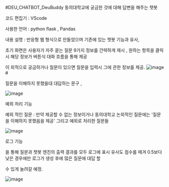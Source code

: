 #DEU_CHATBOT_DeuBuddy
동의대학교에 궁금한 것에 대해 답변을 해주는 챗봇 

코드 편집기 : VScode

사용한 언어 : python flask , Pandas 

내용 설명 : 반응형 웹 형식으로 만들었으며 기존에 있는 챗봇 기능과 유사,

초기 화면은 사용자가 자주 묻는 질문 9가지 정보를 간략하게 제시 , 원하는 항목을 클릭시 해당 정보가 버튼식 대화 흐름을 통해 제공 

이 외적으로 궁금하거나 질문이 있으면 질문을 입력시 그에 관한 정보를 제공.
![image](https://github.com/dhdhfkk1119/DEU_CHATBOT_DeuBuddy/assets/140272714/e1192044-dec0-4d5a-a0fc-198d7ce06fac)# 

질문을 이해하지 못했을대 대답하는 문구 ,  

![image](https://github.com/dhdhfkk1119/DEU_CHATBOT_DeuBuddy/assets/140272714/19dce81d-6662-4c63-9d40-7b3e6dd8bfe2)

예외 처리 기능 

예외 적인 질문 : 만약 제공할 수 없는 정보이거나 동의대학교 논외적인 질문에는 '질문을 이해하지 못했음을 제공' 그리고 예외로 처리한 질문들

![image](https://github.com/dhdhfkk1119/DEU_CHATBOT_DeuBuddy/assets/140272714/66dd4037-91fc-4d4c-b511-1163a93981f2)

로그 기능

을 통해 질문과 챗봇 엔진의 출력 결과를 모두 로그에 표시 유사도 점수를 매겨 0.5보다 낮은 경우에만 로그가 생성 후에 많은 질문에 대답 할 

수 있게 늘려갈 예정. 

![image](https://github.com/dhdhfkk1119/DEU_CHATBOT_DeuBuddy/assets/140272714/3f2f9739-ec9a-468f-91b5-67c4c7168030)

